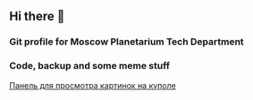 ## Hi there 👋

### Git profile for Moscow Planetarium Tech Department

### Code, backup and some meme stuff

[Панель для просмотра картинок на куполе](https://github.com/planetarium-msk-tech/forSliderPanel)

